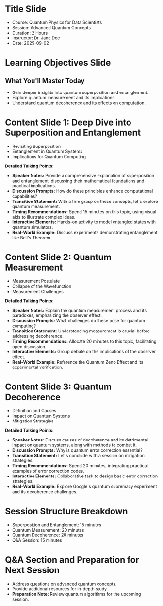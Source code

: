 # Title Slide
- Course: Quantum Physics for Data Scientists
- Session: Advanced Quantum Concepts
- Duration: 2 Hours
- Instructor: Dr. Jane Doe
- Date: 2025-09-02

# Learning Objectives Slide
## What You'll Master Today
- Gain deeper insights into quantum superposition and entanglement.
- Explore quantum measurement and its implications.
- Understand quantum decoherence and its effects on computation.

# Content Slide 1: Deep Dive into Superposition and Entanglement
- Revisiting Superposition
- Entanglement in Quantum Systems
- Implications for Quantum Computing

**Detailed Talking Points:**
- **Speaker Notes:** Provide a comprehensive explanation of superposition and entanglement, discussing their mathematical foundations and practical implications.
- **Discussion Prompts:** How do these principles enhance computational capabilities?
- **Transition Statement:** With a firm grasp on these concepts, let's explore quantum measurement.
- **Timing Recommendations:** Spend 15 minutes on this topic, using visual aids to illustrate complex ideas.
- **Interactive Elements:** Hands-on activity to model entangled states with quantum simulators.
- **Real-World Example:** Discuss experiments demonstrating entanglement like Bell's Theorem.

# Content Slide 2: Quantum Measurement
- Measurement Postulate
- Collapse of the Wavefunction
- Measurement Challenges

**Detailed Talking Points:**
- **Speaker Notes:** Explain the quantum measurement process and its paradoxes, emphasizing the observer effect.
- **Discussion Prompts:** What challenges do these pose for quantum computing?
- **Transition Statement:** Understanding measurement is crucial before addressing decoherence.
- **Timing Recommendations:** Allocate 20 minutes to this topic, facilitating open discussion.
- **Interactive Elements:** Group debate on the implications of the observer effect.
- **Real-World Example:** Reference the Quantum Zeno Effect and its experimental verification.

# Content Slide 3: Quantum Decoherence
- Definition and Causes
- Impact on Quantum Systems
- Mitigation Strategies

**Detailed Talking Points:**
- **Speaker Notes:** Discuss causes of decoherence and its detrimental impact on quantum systems, along with methods to combat it.
- **Discussion Prompts:** Why is quantum error correction essential?
- **Transition Statement:** Let's conclude with a session on mitigation strategies.
- **Timing Recommendations:** Spend 20 minutes, integrating practical examples of error correction codes.
- **Interactive Elements:** Collaborative task to design basic error correction strategies.
- **Real-World Example:** Explore Google's quantum supremacy experiment and its decoherence challenges.

# Session Structure Breakdown
- Superposition and Entanglement: 15 minutes
- Quantum Measurement: 20 minutes
- Quantum Decoherence: 20 minutes
- Q&A Session: 15 minutes

# Q&A Section and Preparation for Next Session
- Address questions on advanced quantum concepts.
- Provide additional resources for in-depth study.
- **Preparation Note:** Review quantum algorithms for the upcoming session.
